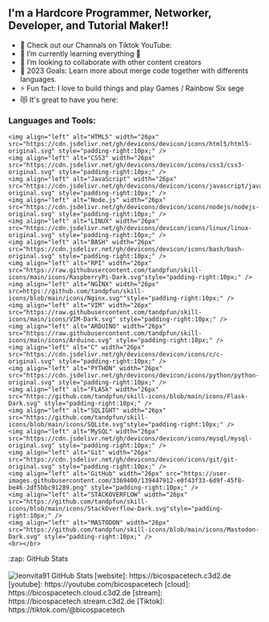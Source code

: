 ## I'm a Hardcore Programmer, Networker, Developer, and Tutorial Maker!!

- 🔭 Check out our Channals on Tiktok YouTube:
- 🌱 I’m currently learning everything 🤣
- 👯 I’m looking to collaborate with other content creators
- 🥅 2023 Goals: Learn more about merge code together with differents languages.
- ⚡ Fun fact: I love to build things and play Games / Rainbow Six sege
- 😻 It's great to have you here: 

### Languages and Tools:

<!-- <img align="left" alt="" width="26px" src=""style="padding-right:10px;" /> -->
```
<img align="left" alt="HTML5" width="26px" src="https://cdn.jsdelivr.net/gh/devicons/devicon/icons/html5/html5-original.svg" style="padding-right:10px;" />
<img align="left" alt="CSS3" width="26px" src="https://cdn.jsdelivr.net/gh/devicons/devicon/icons/css3/css3-original.svg" style="padding-right:10px;" />
<img align="left" alt="JavaScript" width="26px" src="https://cdn.jsdelivr.net/gh/devicons/devicon/icons/javascript/javascript-original.svg" style="padding-right:10px;" />
<img align="left" alt="Node.js" width="26px" src="https://cdn.jsdelivr.net/gh/devicons/devicon/icons/nodejs/nodejs-original.svg" style="padding-right:10px;" />
<img align="left" alt="LINUX" width="26px" src="https://cdn.jsdelivr.net/gh/devicons/devicon/icons/linux/linux-original.svg" style="padding-right:10px;" />
<img align="left" alt="BASH" width="26px" src="https://cdn.jsdelivr.net/gh/devicons/devicon/icons/bash/bash-original.svg" style="padding-right:10px;" />
<img align="left" alt="RPI" width="26px" src="https://raw.githubusercontent.com/tandpfun/skill-icons/main/icons/RaspberryPi-Dark.svg"style="padding-right:10px;" />
<img align="left" alt="NGINX" width="26px" src=https://github.com/tandpfun/skill-icons/blob/main/icons/Nginx.svg""style="padding-right:10px;" />
<img align="left" alt="VIM" width="26px" src="https://raw.githubusercontent.com/tandpfun/skill-icons/main/icons/VIM-Dark.svg" style="padding-right:10px;" />
<img align="left" alt="ARDUINO" width="26px" src="https://raw.githubusercontent.com/tandpfun/skill-icons/main/icons/Arduino.svg" style="padding-right:10px;" />
<img align="left" alt="C" width="26px" src="https://cdn.jsdelivr.net/gh/devicons/devicon/icons/c/c-original.svg" style="padding-right:10px;" />
<img align="left" alt="PYTHON" width="26px" src="https://cdn.jsdelivr.net/gh/devicons/devicon/icons/python/python-original.svg" style="padding-right:10px;" />
<img align="left" alt="FLASk" width="26px" src="https://github.com/tandpfun/skill-icons/blob/main/icons/Flask-Dark.svg" style="padding-right:10px;" />
<img align="left" alt="SQLIGHT" width="26px" src="https://github.com/tandpfun/skill-icons/blob/main/icons/SQLite.svg"style="padding-right:10px;" />
<img align="left" alt="MySQL" width="26px" src="https://cdn.jsdelivr.net/gh/devicons/devicon/icons/mysql/mysql-original.svg" style="padding-right:10px;" />
<img align="left" alt="Git" width="26px" src="https://cdn.jsdelivr.net/gh/devicons/devicon/icons/git/git-original.svg" style="padding-right:10px;" />
<img align="left" alt="GitHub" width="26px" src="https://user-images.githubusercontent.com/3369400/139447912-e0f43f33-6d9f-45f8-be46-2df5bbc91289.png" style="padding-right:10px;" />
<img align="left" alt="STACKOVERFLOW" width="26px" src="https://github.com/tandpfun/skill-icons/blob/main/icons/StackOverflow-Dark.svg"style="padding-right:10px;" />
<img align="left" alt="MASTODON" width="26px" src="https://github.com/tandpfun/skill-icons/blob/main/icons/Mastodon-Dark.svg" style="padding-right:10px;" />
<br></br>
```
  <summary>:zap: GitHub Stats</summary>
   <br />
  <img align="left" alt="leonvita91 GitHub Stats" src="https://github-readme-stats.vercel.app/api?username=leonvita91&show_icons=true&hide_border=false&title_color=ff652f&icon_color=FFE400&bg_color=09131B&text_color=ffffff&border_color=0c1a25" />
[website]: https://bicospacetech.c3d2.de
[youtube]: https://youtube.com/bicospacetech
[cloud]: https://bicospacetech.cloud.c3d2.de
[stream]: https://bicospacetech.stream.c3d2.de
[Tiktok]: https://tiktok.com/@bicospacetech
